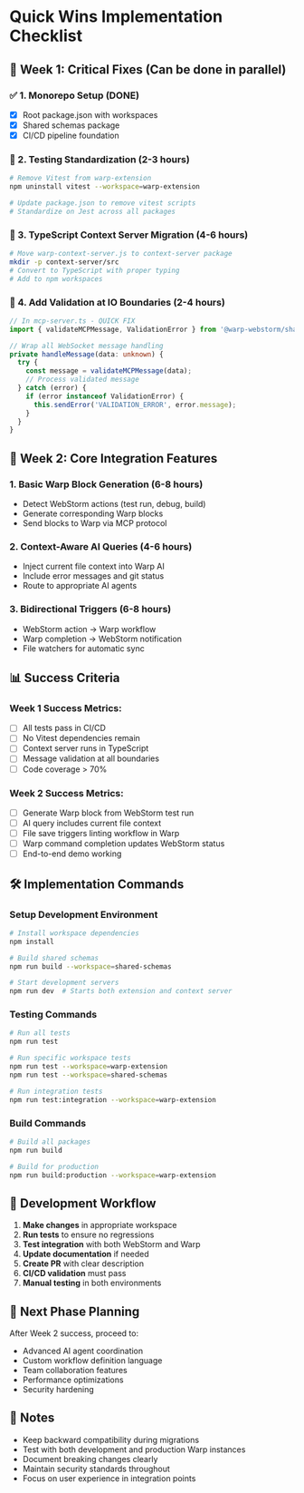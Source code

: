 # Quick Wins Implementation Checklist

## 🚀 Week 1: Critical Fixes (Can be done in parallel)

### ✅ 1. Monorepo Setup (DONE)
- [x] Root package.json with workspaces
- [x] Shared schemas package
- [x] CI/CD pipeline foundation

### 🔄 2. Testing Standardization (2-3 hours)
```bash
# Remove Vitest from warp-extension
npm uninstall vitest --workspace=warp-extension

# Update package.json to remove vitest scripts
# Standardize on Jest across all packages
```

### 🔄 3. TypeScript Context Server Migration (4-6 hours)
```bash
# Move warp-context-server.js to context-server package
mkdir -p context-server/src
# Convert to TypeScript with proper typing
# Add to npm workspaces
```

### 🔄 4. Add Validation at IO Boundaries (2-4 hours)
```typescript
// In mcp-server.ts - QUICK FIX
import { validateMCPMessage, ValidationError } from '@warp-webstorm/shared-schemas';

// Wrap all WebSocket message handling
private handleMessage(data: unknown) {
  try {
    const message = validateMCPMessage(data);
    // Process validated message
  } catch (error) {
    if (error instanceof ValidationError) {
      this.sendError('VALIDATION_ERROR', error.message);
    }
  }
}
```

## 🎯 Week 2: Core Integration Features

### 1. Basic Warp Block Generation (6-8 hours)
- Detect WebStorm actions (test run, debug, build)
- Generate corresponding Warp blocks
- Send blocks to Warp via MCP protocol

### 2. Context-Aware AI Queries (4-6 hours)
- Inject current file context into Warp AI
- Include error messages and git status
- Route to appropriate AI agents

### 3. Bidirectional Triggers (6-8 hours)
- WebStorm action → Warp workflow
- Warp completion → WebStorm notification
- File watchers for automatic sync

## 📊 Success Criteria

### Week 1 Success Metrics:
- [ ] All tests pass in CI/CD
- [ ] No Vitest dependencies remain
- [ ] Context server runs in TypeScript
- [ ] Message validation at all boundaries
- [ ] Code coverage > 70%

### Week 2 Success Metrics:
- [ ] Generate Warp block from WebStorm test run
- [ ] AI query includes current file context
- [ ] File save triggers linting workflow in Warp
- [ ] Warp command completion updates WebStorm status
- [ ] End-to-end demo working

## 🛠️ Implementation Commands

### Setup Development Environment
```bash
# Install workspace dependencies
npm install

# Build shared schemas
npm run build --workspace=shared-schemas

# Start development servers
npm run dev  # Starts both extension and context server
```

### Testing Commands
```bash
# Run all tests
npm run test

# Run specific workspace tests
npm run test --workspace=warp-extension
npm run test --workspace=shared-schemas

# Run integration tests
npm run test:integration --workspace=warp-extension
```

### Build Commands
```bash
# Build all packages
npm run build

# Build for production
npm run build:production --workspace=warp-extension
```

## 🔧 Development Workflow

1. **Make changes** in appropriate workspace
2. **Run tests** to ensure no regressions
3. **Test integration** with both WebStorm and Warp
4. **Update documentation** if needed
5. **Create PR** with clear description
6. **CI/CD validation** must pass
7. **Manual testing** in both environments

## 🎯 Next Phase Planning

After Week 2 success, proceed to:
- Advanced AI agent coordination
- Custom workflow definition language  
- Team collaboration features
- Performance optimizations
- Security hardening

## 📝 Notes

- Keep backward compatibility during migrations
- Test with both development and production Warp instances
- Document breaking changes clearly
- Maintain security standards throughout
- Focus on user experience in integration points
